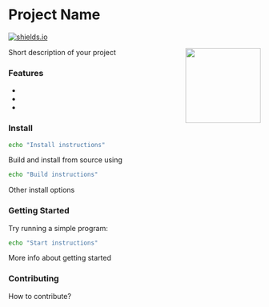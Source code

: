 # Project Name

[![shields.io](https://img.shields.io/badge/get%20badges%20from-shields.io-orange)](https://shields.io/)


<img src="http://cageme.herokuapp.com/random" height="150px" align="right">

Short description of your project

### Features

-
-
-

### Install

```sh
echo "Install instructions"
```

Build and install from source using

```sh
echo "Build instructions"
```

Other install options

### Getting Started

Try running a simple program:

```sh
echo "Start instructions"
```

More info about getting started

### Contributing

How to contribute?